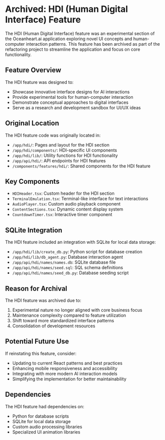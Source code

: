 # Archived: HDI (Human Digital Interface) Feature

The HDI (Human Digital Interface) feature was an experimental section of the Oceanheart.ai application exploring novel UI concepts and human-computer interaction patterns. This feature has been archived as part of the refactoring project to streamline the application and focus on core functionality.

## Feature Overview

The HDI feature was designed to:

- Showcase innovative interface designs for AI interactions
- Provide experimental tools for human-computer interaction
- Demonstrate conceptual approaches to digital interfaces
- Serve as a research and development sandbox for UI/UX ideas

## Original Location

The HDI feature code was originally located in:

- `/app/hdi/`: Pages and layout for the HDI section
- `/app/hdi/components/`: HDI-specific UI components
- `/app/hdi/lib/`: Utility functions for HDI functionality
- `/app/api/hdi/`: API endpoints for HDI features
- `/components/features/hdi/`: Shared components for the HDI feature

## Key Components

- `HDIHeader.tsx`: Custom header for the HDI section
- `TerminalEmulation.tsx`: Terminal-like interface for text interactions
- `AudioPlayer.tsx`: Custom audio playback component
- `ContentSections.tsx`: Dynamic content display system
- `CountdownTimer.tsx`: Interactive timer component

## SQLite Integration

The HDI feature included an integration with SQLite for local data storage:

- `/app/hdi/lib/create_db.py`: Python script for database creation
- `/app/hdi/lib/db_agent.py`: Database interaction agent
- `/app/api/hdi/names/names.db`: SQLite database file
- `/app/api/hdi/names/seed.sql`: SQL schema definitions
- `/app/api/hdi/names/seed_db.py`: Database seeding script

## Reason for Archival

The HDI feature was archived due to:

1. Experimental nature no longer aligned with core business focus
2. Maintenance complexity compared to feature utilization
3. Shift toward more standardized interface patterns
4. Consolidation of development resources

## Potential Future Use

If reinstating this feature, consider:

- Updating to current React patterns and best practices
- Enhancing mobile responsiveness and accessibility
- Integrating with more modern AI interaction models
- Simplifying the implementation for better maintainability

## Dependencies

The HDI feature had dependencies on:

- Python for database scripts
- SQLite for local data storage
- Custom audio processing libraries
- Specialized UI animation libraries